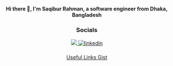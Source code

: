 <div align="center">
<h4>Hi there 👋, I'm Saqibur Rahman, a software engineer from <strong>Dhaka, Bangladesh</strong></h4>
</div>

<div align="center">
  <h3>Socials</h3>
  <a href="https://saqibur.com/" target="_blank">
    <img src="https://img.shields.io/badge/website-000000?style=for-the-badge&logo=About.me&logoColor=white" />
  </a>
  <a href="https://linkedin.com/in/saqibur" target="_blank">
    <img src=https://img.shields.io/badge/linkedin-%231E77B5.svg?&style=for-the-badge&logo=linkedin&logoColor=white alt=linkedin style="margin-bottom: 5px;" />
  </a>
</div>
<br />

<div align="center">
  <a href="https://gist.github.com/saqibur/02981989495614662b224021576ea83c">Useful Links Gist</a>
</div>
